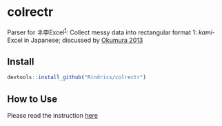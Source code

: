 # colrectr

Parser for ネ申Excel<sup>[1](#kami1)</sup>:
Collect messy data into rectangular format
<a name="kami">1</a>: *kami*-Excel in Japanese; discussed by [Okumura 2013](https://oku.edu.mie-u.ac.jp/~okumura/SSS2013.pdf)




## Install

```r
devtools::install_github("Rindrics/colrectr")
```

## How to Use

Please read the instruction [here](https://rindrics.github.io/colrectr/articles/how-to-use.html)
